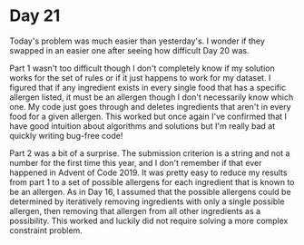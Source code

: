 # Day 21

Today's problem was much easier than yesterday's. I wonder if they swapped in an easier one after seeing how difficult Day 20 was.


Part 1 wasn't too difficult though I don't completely know if my solution works for the set of rules or if it just happens to work for my dataset. I figured that if any ingredient exists in every single food that has a specific allergen listed, it must be an allergen though I don't necessarily know which one. My code just goes through and deletes ingredients that aren't in every food for a given allergen. This worked but once again I've confirmed that I have good intuition about algorithms and solutions but I'm really bad at quickly writing bug-free code!


Part 2 was a bit of a surprise. The submission criterion is a string and not a number for the first time this year, and I don't remember if that ever happened in Advent of Code 2019. It was pretty easy to reduce my results from part 1 to a set of possible allergens for each ingredient that is known to be an allergen. As in Day 16, I assumed that the possible allergens could be determined by iteratively removing ingredients with only a single possible allergen, then removing that allergen from all other ingredients as a possibility. This worked and luckily did not require solving a more complex constraint problem.